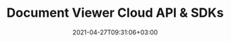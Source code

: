 ---
############################# Static ############################
layout: "product"
date: 2021-04-27T09:31:06+03:00
draft: false

############################# Head ############################
head_title: "Document Viewer REST API & Cloud SDKs | GroupDocs"
head_description: "Create document viewer & render images and documents using Cloud SDKs for .NET, Java, PHP, Python, Ruby, Node.js or cURL to communicate with REST APIs."

############################# Header ############################
title: "Document Viewer Cloud API & SDKs"
description: "Develop document viewing applications in any platform by just communicating with our efficient REST APIs."

############################# APIs ###############################
apis:
  enable: true

  api:
    # api loop
    - title: "GroupDocs.Viewer Cloud SDKs Include"
      
      api_product:
        # api_product loop
        - link: "/viewer/curl/"
          img_alt: "GroupDocs.Viewer Cloud for cURL"
          image: "/sdk/272x272/groupdocs_viewer-for-curl.webp"
          product: "GroupDocs.Viewer"
          platform: "cURL"
          content: "Send API requests to our cloud-based document viewer RESTful API supporting over 85 file formats using cURL."

        # api_product loop
        - link: "/viewer/net/"
          img_alt: "GroupDocs.Viewer Cloud SDK for .NET"
          image: "/sdk/272x272/groupdocs_viewer-for-net.webp"
          product: "GroupDocs.Viewer"
          platform: "Cloud SDK for .NET"
          content: "Add ability to render documents effectively and reliably in your .NET application using the SDK for .NET."

          # api_product loop
        - link: "/viewer/java/"
          img_alt: "GroupDocs.Viewer Cloud SDK for Java"
          image: "/sdk/272x272/groupdocs_viewer-for-java.webp"
          product: "GroupDocs.Viewer"
          platform: "Cloud SDK for Java"
          content: "SDK for java to add the ability to render documents quickly for a multitude of file formats."

    # api loop
    - api_product:
        # api_product loop
        - link: "/viewer/php/"
          img_alt: "GroupDocs.Viewer Cloud SDK for PHP"
          image: "/sdk/272x272/groupdocs_viewer-for-php.webp"
          product: "GroupDocs.Viewer"
          platform: "Cloud SDK for PHP"
          content: "PHP SDK to accelerate your experience with our cloud-based document viewer RESTful API supporting over 85 file formats."

        # api_product loop
        - link: "/viewer/python/"
          img_alt: "GroupDocs.Viewer Cloud SDK for Python"
          image: "/sdk/272x272/groupdocs_viewer-for-python.webp"
          product: "GroupDocs.Viewer"
          platform: "Cloud SDK for Python"
          content: "Add the functionality to view documents in your app using our SDK for Python."

          
          # api_product loop
        - link: "/viewer/ruby/"
          img_alt: "GroupDocs.Viewer Cloud SDK for Ruby"
          image: "/sdk/272x272/groupdocs_viewer-for-ruby.webp"
          product: "GroupDocs.Viewer"
          platform: "Cloud SDK for Ruby"
          content: "SDK for Ruby to render a variety of document formats in your application."


    # api loop
    - api_product:
        # api_product loop
        - link: "/viewer/nodejs/"
          img_alt: "GroupDocs.Viewer Cloud SDK for Node.js"
          image: "/sdk/272x272/groupdocs_viewer-for-node.webp"
          product: "GroupDocs.Viewer"
          platform: "Cloud SDK for Node.js"
          content: "SDK for Node.js to easily incorporate our cloud based document viewer API in your app."

        # api_product loop
        - link: "/viewer/android/"
          img_alt: "GroupDocs.Viewer Cloud SDK for Android"
          image: "/sdk/272x272/groupdocs_viewer-for-android.webp"
          product: "GroupDocs.Viewer"
          platform: "Cloud SDK for Android"
          content: "SDK for Android to view documents in your Android app."

        

############################# Testimonials ###############################
testimonials:
  enable: false
  bg_color: "bg-gray"

  testimonial:
    # testimonial item loop
    - name: "David Hoffman"
      designation: "Psychologist"
      content: "I am excitedly watching the growth of GroupDocs. The responsiveness of your full team has helped me greatly, when I talk to someone at GroupDocs I can guarantee that someone is listening and making things happen."

############################# Back to top ###############################
back_to_top:
  enable: true
---